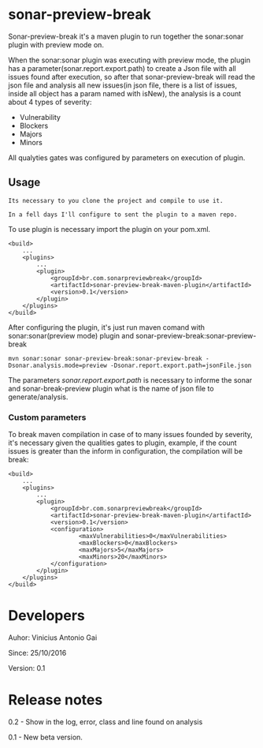 # sonar-preview-break

Sonar-preview-break it's a maven plugin to run together the sonar:sonar plugin with preview mode on.

When the sonar:sonar plugin was executing with preview mode, the plugin has a parameter(sonar.report.export.path) to create a Json file with all issues found after execution, so after that sonar-preview-break will read the json file and analysis all new issues(in json file, there is a list of issues, inside all object has a param named with isNew), the analysis is a count about 4 types of severity:

* Vulnerability
* Blockers
* Majors
* Minors

All qualyties gates was configured by parameters on execution of plugin.

## Usage ##

```
Its necessary to you clone the project and compile to use it.

In a fell days I'll configure to sent the plugin to a maven repo.

```

To use plugin is necessary import the plugin on your pom.xml.


```
<build>
	...
	<plugins>
		...
		<plugin>
			<groupId>br.com.sonarpreviewbreak</groupId>
			<artifactId>sonar-preview-break-maven-plugin</artifactId>
			<version>0.1</version>
		</plugin>
	</plugins>
</build>
```

After configuring the plugin, it's just run maven comand with sonar:sonar(preview mode) plugin and sonar-preview-break:sonar-preview-break

```
mvn sonar:sonar sonar-preview-break:sonar-preview-break -Dsonar.analysis.mode=preview -Dsonar.report.export.path=jsonFile.json
```

The parameters *sonar.report.export.path* is necessary to informe the sonar and sonar-break-preview plugin what is the name of json file to generate/analysis.

### Custom parameters

To break maven compilation in case of to many issues founded by severity, it's necessary given the qualities gates to plugin, example, if the count issues is greater than the inform in configuration, the compilation will be break:

```
<build>
	...
	<plugins>
		...
		<plugin>
			<groupId>br.com.sonarpreviewbreak</groupId>
			<artifactId>sonar-preview-break-maven-plugin</artifactId>
			<version>0.1</version>
			<configuration>
					<maxVulnerabilities>0</maxVulnerabilities>
					<maxBlockers>0</maxBlockers>
					<maxMajors>5</maxMajors>
					<maxMinors>20</maxMinors>
			</configuration>
		</plugin>
	</plugins>
</build>
```

# Developers

Auhor: Vinicius Antonio Gai

Since: 25/10/2016

Version: 0.1

# Release notes

0.2 - Show in the log, error, class and line found on analysis

0.1 - New beta version.
